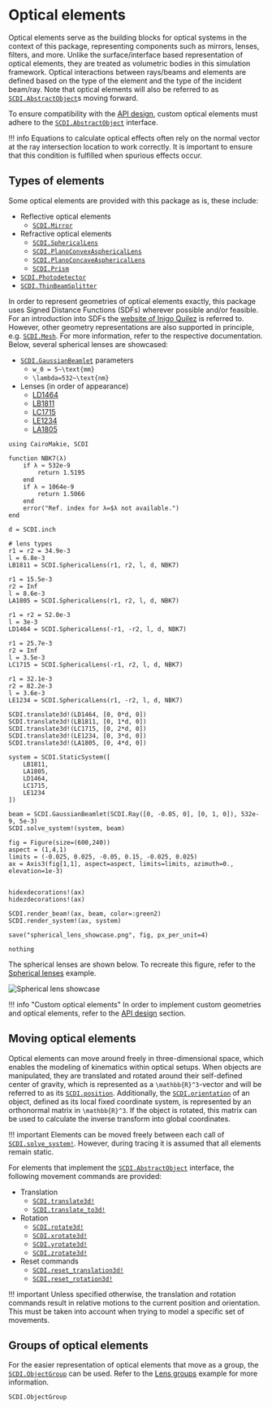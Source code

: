# Optical elements

Optical elements serve as the building blocks for optical systems in the context of this package, representing components such as mirrors, lenses, filters, and more. Unlike the surface/interface based representation of optical elements, they are treated as volumetric bodies in this simulation framework. Optical interactions between rays/beams and elements are defined based on the type of the element and the type of the incident beam/ray. Note that optical elements will also be referred to as [`SCDI.AbstractObject`](@ref)s moving forward.

To ensure compatibility with the [API design](@ref), custom optical elements must adhere to the [`SCDI.AbstractObject`](@ref) interface.

!!! info
    Equations to calculate optical effects often rely on the normal vector at the ray intersection location
    to work correctly. It is important to ensure that this condition is fulfilled when spurious effects occur.

## Types of elements

Some optical elements are provided with this package as is, these include:

- Reflective optical elements
    - [`SCDI.Mirror`](@ref)
- Refractive optical elements
    - [`SCDI.SphericalLens`](@ref)
    - [`SCDI.PlanoConvexAsphericalLens`](@ref)
    - [`SCDI.PlanoConcaveAsphericalLens`](@ref)
    - [`SCDI.Prism`](@ref)
- [`SCDI.Photodetector`](@ref)
- [`SCDI.ThinBeamSplitter`](@ref)

In order to represent geometries of optical elements exactly, this package uses Signed Distance Functions (SDFs) wherever possible and/or feasible. For an introduction into SDFs the [website of Inigo Quilez](https://iquilezles.org/articles/distfunctions/) is referred to. However, other geometry representations are also supported in principle, e.g. [`SCDI.Mesh`](@ref). For more information, refer to the respective documentation. Below, several spherical lenses are showcased:

- [`SCDI.GaussianBeamlet`](@ref) parameters
    - ``w_0 = 5~\text{mm}``
    - ``\lambda=532~\text{nm}``
- Lenses (in order of appearance)
    - [LD1464](https://www.thorlabs.com/thorproduct.cfm?partnumber=LD1464)
    - [LB1811](https://www.thorlabs.com/thorproduct.cfm?partnumber=LB1811)
    - [LC1715](https://www.thorlabs.com/thorproduct.cfm?partnumber=LC1715)
    - [LE1234](https://www.thorlabs.com/thorproduct.cfm?partnumber=LE1234)
    - [LA1805](https://www.thorlabs.com/thorproduct.cfm?partnumber=LA1805)

```@eval
using CairoMakie, SCDI

function NBK7(λ)
    if λ ≈ 532e-9
        return 1.5195
    end
    if λ ≈ 1064e-9
        return 1.5066
    end
    error("Ref. index for λ=$λ not available.")
end

d = SCDI.inch

# lens types
r1 = r2 = 34.9e-3
l = 6.8e-3
LB1811 = SCDI.SphericalLens(r1, r2, l, d, NBK7)

r1 = 15.5e-3
r2 = Inf
l = 8.6e-3
LA1805 = SCDI.SphericalLens(r1, r2, l, d, NBK7)

r1 = r2 = 52.0e-3
l = 3e-3
LD1464 = SCDI.SphericalLens(-r1, -r2, l, d, NBK7)

r1 = 25.7e-3
r2 = Inf
l = 3.5e-3
LC1715 = SCDI.SphericalLens(-r1, r2, l, d, NBK7)

r1 = 32.1e-3
r2 = 82.2e-3
l = 3.6e-3
LE1234 = SCDI.SphericalLens(r1, -r2, l, d, NBK7)

SCDI.translate3d!(LD1464, [0, 0*d, 0])
SCDI.translate3d!(LB1811, [0, 1*d, 0])
SCDI.translate3d!(LC1715, [0, 2*d, 0])
SCDI.translate3d!(LE1234, [0, 3*d, 0])
SCDI.translate3d!(LA1805, [0, 4*d, 0])

system = SCDI.StaticSystem([
    LB1811,
    LA1805,
    LD1464,
    LC1715,
    LE1234
])

beam = SCDI.GaussianBeamlet(SCDI.Ray([0, -0.05, 0], [0, 1, 0]), 532e-9, 5e-3)
SCDI.solve_system!(system, beam)

fig = Figure(size=(600,240))
aspect = (1,4,1)
limits = (-0.025, 0.025, -0.05, 0.15, -0.025, 0.025)
ax = Axis3(fig[1,1], aspect=aspect, limits=limits, azimuth=0., elevation=1e-3)


hidexdecorations!(ax)
hidezdecorations!(ax)

SCDI.render_beam!(ax, beam, color=:green2)
SCDI.render_system!(ax, system)

save("spherical_lens_showcase.png", fig, px_per_unit=4)

nothing
```

The spherical lenses are shown below. To recreate this figure, refer to the [Spherical lenses](@ref) example.

![Spherical lens showcase](spherical_lens_showcase.png)

!!! info "Custom optical elements"
    In order to implement custom geometries and optical elements, refer to the [API design](@ref) section.

## Moving optical elements

Optical elements can move around freely in three-dimensional space, which enables the modeling of kinematics within optical setups. When objects are manipulated, they are translated and rotated around their self-defined center of gravity, which is represented as a ``\mathbb{R}^3``-vector and will be referred to as its [`SCDI.position`](@ref). Additionally, the [`SCDI.orientation`](@ref) of an object, defined as its local fixed coordinate system, is represented by an orthonormal matrix in ``\mathbb{R}^3``. If the object is rotated, this matrix can be used to calculate the inverse transform into global coordinates. 

!!! important
    Elements can be moved freely between each call of [`SCDI.solve_system!`](@ref). However, during tracing it is assumed that all elements remain static.

For elements that implement the [`SCDI.AbstractObject`](@ref) interface, the following movement commands are provided:

- Translation
    - [`SCDI.translate3d!`](@ref)
    - [`SCDI.translate_to3d!`](@ref)
- Rotation
    - [`SCDI.rotate3d!`](@ref)
    - [`SCDI.xrotate3d!`](@ref)
    - [`SCDI.yrotate3d!`](@ref)
    - [`SCDI.zrotate3d!`](@ref)
- Reset commands
    - [`SCDI.reset_translation3d!`](@ref)
    - [`SCDI.reset_rotation3d!`](@ref)

!!! important
    Unless specified otherwise, the translation and rotation commands result in relative motions to the current position and orientation. This must be taken into account when trying to model a specific set of movements.

## Groups of optical elements

For the easier representation of optical elements that move as a group, the [`SCDI.ObjectGroup`](@ref) can be used. Refer to the [Lens groups](@ref) example for more information.

```@docs; canonical=false
SCDI.ObjectGroup
```


